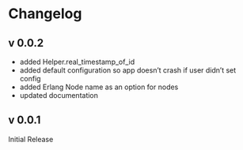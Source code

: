 # Changelog

## v 0.0.2

- added Helper.real_timestamp_of_id
- added default configuration so app doesn’t crash if user didn’t set config
- added Erlang Node name as an option for nodes
- updated documentation

## v 0.0.1

Initial Release
